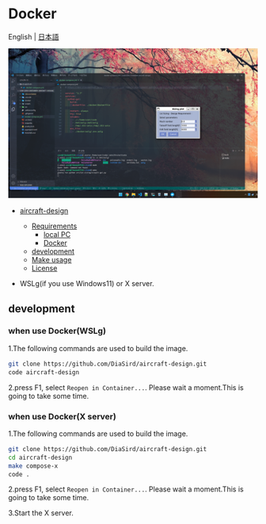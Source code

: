# Docker

English | [日本語](../jp/docker.md)

![WSLg](../../images/wslg.png)

- [aircraft-design](#aircraft-design)

  - [Requirements](#requirements)
    - [local PC](#local-pc)
    - [Docker](#docker)
  - [development](#development)
  - [Make usage](#make-usage)
  - [License](#license)

- WSLg(if you use Windows11) or X server.

## development

### when use Docker(WSLg)

1.The following commands are used to build the image.

```bash
git clone https://github.com/DiaSird/aircraft-design.git
code aircraft-design
```

2.press F1, select `Reopen in Container...`.
Please wait a moment.This is going to take some time.

### when use Docker(X server)

1.The following commands are used to build the image.

```bash
git clone https://github.com/DiaSird/aircraft-design.git
cd aircraft-design
make compose-x
code .
```

2.press F1, select `Reopen in Container...`.
Please wait a moment.This is going to take some time.

3.Start the X server.
